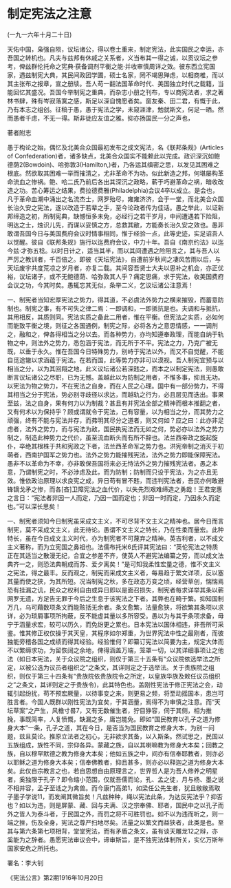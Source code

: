 # 制定宪法之注意

 

(一九一六年十月二十日)

 

天佑中国，枭强自陨，议坛诸公，得以卷土重来，制定宪法，此实国民之幸运，亦吾国之转机也。凡夫与兹邦有休戚之关系者，义当布其一得之诚，以贡议坛之参考，俾兹群伦托命之宪典·获备调剂平衡之能·并收审慎周详之效。彼东西立宪国家，遇兹制宪大典，其民间政团学圃，硕士名家，罔不竭思殚虑，以相商椎，而以其主张布之报章，宣之册牍。吾人苟一翻法国革命时代、美国独立时代之载籍，当能回忆其盛况。吾国今举制宪之重典，而杂志小册之刊布，专以商宪法者，求之著林书肆，殊有岑寂落寞之感，斯足以深自愧愿者矣。窗友秦、田二君，有慨于此，乃有本志之组创。征稿于愚，愚于宪法之学，未窥涯津，勉就斯文，何足一晒。然而愚者千虑，不无一得。斯非徒应友谊之雅。抑亦扬国民一分之声也，

著者附志

 

愚于构论之始，偶忆及北美合众国最初发布之成文宪法，名《联邦条规》(Articles of Confederation)者，诸多缺点，北美合众国实不能赖此以完成。政识深沉如鲍德荫2(Bowdoin)、哈弥敦3(Hamilton,)者，乃各运其缜密之思，以发见其困难之根底。然欲取其困难一举而摧清之，尤非革命不为功。似此新造之邦，何堪屡构革命流血之惨祸。鲍、哈二氏乃前后各出其深沉之政略，蕲于巧避革命之祸，暗收改造之功。苦心筹运之结果，费拉德费雅(Philadelphia)会议4卒以成立。是会也，凡于革命血潮中涌出之名流杰士，网罗殆尽，雍雍济济，会于一堂，而北美合众国长治久安之宪法，遂以改造于若辈之手，至今论政者传为佳话。愚之举此，以证新邦缔造之初，所制宪典，缺憾恒多未免，必经行之若干岁月，中间遭遇若下险阻，明达之士，烛识儿先，而谋以妥慎之方，总救其敝，方能奏长治久安之效也。愚非敢谓吾国今日与美国费府会议时情事相同，惟于经验一点，此等史迹，实足诏吾人以觉醒。彼自《联邦条规》施行以迄费府会议，中力十年。吾自《南京约法》以迄今兹·才弥五稔。以时日计之，适当其半，而以其间遭遇之险阻言之，其与吾人以严厉之教训者，千百倍之。即彼《天坛宪法》，自遭前岁秋间之凄风苦雨以后，与天坛废宇共度荒凉之岁月者，亦复二载。其间容吾贤士大夫以思补之机会，亦正优裕，议坛诸子，或不无鲍德荫、哈弥敦其人乎？痛定思痛，求于宪法，收美国费府会议之功，今其时矣。愚辄忘其无似，条举二义，乞议坛诸公注意焉！

一、制宪者当知宏厚宪法之势力，得其道，不必虞法外势力之横来摧毁，而蓄意防制也。制宪之事，有不可失之律二焉：一即调和，一即抵抗是也。夫调和与抵抗，其用相反，其质则同。宪法实质之备此二用者，惟在平衡。但宪法之实质，必如何而能致平衡之境，则征之各国通例，制宪之际，必将各方之意思情感，一一调剂之，融和之，俾各得相当之分以去。而各种势力，亦均知遵奉政理，而能自纳于轨物之中，则法外之势力，悉包涵于宪法，而无所于不平。宪法之力，乃克广被无既，以垂于永久。惟在吾国今日特殊势力，别峙于宪法以外，而又不自觉醒，不能自觅途辙以求涵蕴于宪法。在若而国，此等势力亦非可以漠视。吾人制宪宜预与以相当之分，以为其回翔之地，此义议坛诸公若深韪之，而本之以制定宪法，则愚敢断言议坛诸公之尽职，已为无憾。盖越此以为防制之用者，不惟多事，抑且无功。以宪法为物之势力，不在宪法之自身，而在人民之心理。国中有一部分势力，不得其相当之分于宪法，势必别寻歧径以求达，而越轨之行为，必且层见而迭出。事果至兹，法之自身，果有何力以为制裁？甚且有并宪法全部之精神而根本推翻之者，又有何术以为保持乎？顾或谓就令于宪法，己有容量，以为相当之分，而其势力之顽强，终有不能与宪法并存，而弗明其尽分之道者，则又何如？应之曰：此亦非足虑者，法外之势力，而与宪法为敌，国民执宪法而无如之何，势必亦以法外之势力制之，制造此种势力之代价，虽至流血断头而有所不辞也。法兰西帝政之旋起旋仆，卒绝其根株于共和宪政之下者，法兰西革命军之势力也。洪宪帝制之消灭于初萌者，西南护国军之势力也。法外之势力能摧残宪法，法外之势力即能保障宪法。愚非不以革命为不幸，亦非敢保吾国将来必无恃法外之势力摧残宪法者。愚之本意，乃谓制宪之时，不必涉虑及此，而为防制；防制而只设于宪法，为之亦且无效。惟依政治原理以求良宪之成，异日苟有冒不韪，而违判宪法者，吾民亦何敢避锋镝戈矛之惨，而各[吝]卫障宪法之血代价，以失先烈艰难缔造之勇哉！王君宠惠之言日：“宪法者非因一人而定，乃因一国而定也；非因一时而定，乃因永久而定也。”可以深长思矣！

一、制宪者须知今日制宪虽采成文主义，不可尽背不文主义之精神也。居今日而言制宪，莫不采成文主义，此无待论。愚谓不文主义之特长，乃在性柔而量宏。此种特长，虽在今日成文主义时代，亦为制宪者不可蔑弃之精神。英吉利者，以不成文主义著称，而为立宪国之鼻祖也。法儒布托米6氏评其宪法曰：“英伦宪法之特质正在其适当之散漫无纪，合宜之参差不齐，使英人不避宪法编纂之劳，而以成文法典齐一之，则恐法典朝成而苏、爱夕离矣！”是可知我柔性宏量之德，惟不文主义之宪法，得之最丰。反而观之，制宪而采成文主义者，每易趋于繁文详项，反以塞其量而使之狭，为其所短。况当制宪之秋，多在政态万变之顷，经营草创，惴惴焉恐有挂漏之讥，民众之权利自由或异日即以是面召损失，制宪者每求详举其条以蕲网罗无遗，方足告无罪于今后之生息于该宪法之下者。其弊也在畸于繁。抑知国制万几，乌可藉数项条文而能赅括无余者。条文愈繁，法量愈狭，将欲繁其条项以求详，必为琐屑事项所拘蔽，反不能虚其量以多所容受。愚以为与其于条项求备，毋宁于涵量求宏，较可以历久，而免纷更之累也。日本宪法以国体相违，非吾所可采鉴。惟其修正权仅操于其天皇，其程序如尔郑重，为世界宪法中性之最刚者，而彼独能旁稽各国之成绩而得其经验。经验惟何？即纂订宪法以简要为主，规定大体而不以繁缛求功，为留恢阔之余地，俾得涵盖万端，笼罩一切，以其详细事项让之他法（如日本宪法，关于众议院之组织，则仅于第三十五条有“众议院依选举法之所定，以被公选为议员者组织之”之条文，其详则定之于选举法。关于贵族院之组织，则仅于第三十四条有“贵族院依贵族院令之所定，以皇族华族及敕任议员组织之”之条文，其详则定之于贵族令)，此其特色也。盖刚性宪法于修正宪法之会，动辄引起纷扰，苟不预宏厥量，以待事变之来，则更易之频，将至动摇国本，患岂可胜言者。今国人既群以刚性宪法为宜矣，于其涵量，焉得不为审慎之注意。而“天坛草案”之产生，风檐寸晷7，又有无数催生者，狞目狰容，伺于其侧，相为推挽，事既简率，人复愤慨，缺漏之多，庸岂能免。即如“国民教育以孔子之道为修身大本”一条，孔子之道，其在今日，是否当为国民教育之修身大本，为别一问题，兹且莫论。推原立法者之初心，无非欲求其备，以入斯条。然试思之，民国以五族组成，族性不同，宗仰各异。蒙藏之族，自以其喇嘛教为修身大本矣；回教之族，自以穆罕默德之教为修身大本矣；他如五族之中，间亦有信奉耶教者，则亦必以耶稣之道为修身大本矣；信奉佛教者，抑且甚多，则亦必以释迦之道为修身大本矣。此仅自宗教言之也，若自思想自由原理言之，世界哲人是为吾人修养之明星者，奚独限于孔子？即令缩小范围，仅就吾儒而论，孔、孟之徒，月与杨、墨之说不相并容，孟子至诋之为禽兽。而今康门高弟1，如梁任公先生者，犹且敝敝焉取子墨子学说11，而发阐其微旨矣！凡兹种种，绳以宪法此条，为达反宪法乎？抑否也？如以为违，则是屏蒙、藏、回与夫满、汉之宗奉佛、耶者，国民中之以孔子而外之哲人为泰斗者，于民国之外，而罚之将不可胜罚也。如不以为违而听之，则一端之挫，伤及全身，宪法之尊严扫地尽矣。法量之以繁文而益狭者，此类是也。至其与第六条第七项相背，堂堂宪法，而有矛盾之条文，虽有谈天雕龙12之辩，亦奚能为之辞者。愚愿宪法审议会中，谛审斯旨，是不独宪法体制所关，实亿万斯年国家安危之所托也。

 

署名：李大钊

《宪法公言》第2期1916年10月20日

 

 

